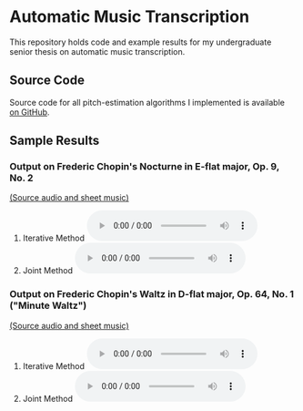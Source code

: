 # Automatic Music Transcription

This repository holds code and example results for my undergraduate senior thesis on automatic music transcription.

## Source Code

Source code for all pitch-estimation algorithms I implemented is available [on GitHub](https://github.com/dquenne/cs702/tree/master/algorithms).

## Sample Results

### Output on Frederic Chopin's Nocturne in E-flat major, Op. 9, No. 2
[(Source audio and sheet music)](https://www.mfiles.co.uk/scores/chopin-nocturne-op9-no2.htm)
1. Iterative Method <audio src="sample-results/chopin-nocturne-iterative.mp3" controls preload></audio>
2. Joint Method <audio src="sample-results/chopin-nocturne-joint.mp3" controls preload></audio>
  
### Output on Frederic Chopin's Waltz in D-flat major, Op. 64, No. 1 ("Minute Waltz")
[(Source audio and sheet music)](https://www.mfiles.co.uk/scores/minute-waltz.htm)
1. Iterative Method <audio src="sample-results/chopin-waltz-iterative.mp3" controls preload></audio>
2. Joint Method <audio src="sample-results/chopin-waltz-joint.mp3" controls preload></audio>
